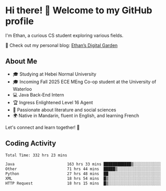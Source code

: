 # Hi there! 👋 Welcome to my GitHub profile  

I'm Ethan, a curious CS student exploring various fields.  

📌 Check out my personal blog: [Ethan’s Digital Garden](https://fortii2.github.io/)  

## About Me  
- 🎓 Studying at Hebei Normal University  
- 🎓 Incoming Fall 2025 ECE MEng Co-op student at the University of Waterloo  
- 💻 Java Back-End Intern  
- 🏆 Ingress Enlightened Level 16 Agent  
- 📖 Passionate about literature and social sciences  
- 🌍 Native in Mandarin, fluent in English, and learning French  

Let's connect and learn together! 🚀  

## Coding Activity
<!--START_SECTION:waka-->

```txt
Total Time: 332 hrs 23 mins

Java                       163 hrs 33 mins ████████████▒░░░░░░░░░░░░   49.21 %
Other                      71 hrs 44 mins  █████▒░░░░░░░░░░░░░░░░░░░   21.59 %
Python                     27 hrs 48 mins  ██░░░░░░░░░░░░░░░░░░░░░░░   08.36 %
XML                        18 hrs 54 mins  █▒░░░░░░░░░░░░░░░░░░░░░░░   05.69 %
HTTP Request               18 hrs 15 mins  █▒░░░░░░░░░░░░░░░░░░░░░░░   05.49 %
```

<!--END_SECTION:waka-->
